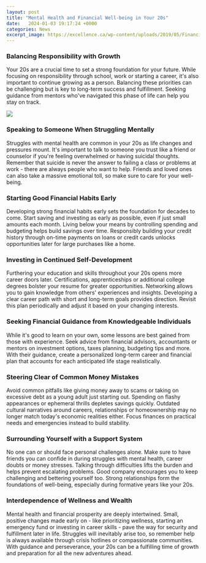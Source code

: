 ```yaml
---
layout: post
title: "Mental Health and Financial Well-being in Your 20s"
date:   2024-01-03 19:17:24 +0000
categories: News
excerpt_image: https://excellence.ca/wp-content/uploads/2019/05/Financial-Wellness-Diagram.png
---
```

### Balancing Responsibility with Growth
Your 20s are a crucial time to set a strong foundation for your future. While focusing on responsibility through school, work or starting a career, it's also important to continue growing as a person. Balancing these priorities can be challenging but is key to long-term success and fulfillment. Seeking guidance from mentors who've navigated this phase of life can help you stay on track.


![](https://excellence.ca/wp-content/uploads/2019/05/Financial-Wellness-Diagram.png)
### Speaking to Someone When Struggling Mentally
Struggles with mental health are common in your 20s as life changes and pressures mount. It's important to talk to someone you trust like a friend or counselor if you're feeling overwhelmed or having suicidal thoughts. Remember that suicide is never the answer to failing a class or problems at work - there are always people who want to help. Friends and loved ones can also take a massive emotional toll, so make sure to care for your well-being. 

### Starting Good Financial Habits Early
Developing strong financial habits early sets the foundation for decades to come. Start saving and investing as early as possible, even if just small amounts each month. Living below your means by controlling spending and budgeting helps build savings over time. Responsibly building your credit history through on-time payments on loans or credit cards unlocks opportunities later for large purchases like a home.

### Investing in Continued Self-Development  
Furthering your education and skills throughout your 20s opens more career doors later. Certifications, apprenticeships or additional college degrees bolster your resume for greater opportunities. Networking allows you to gain knowledge from others' experiences and insights. Developing a clear career path with short and long-term goals provides direction. Revisit this plan periodically and adjust it based on your changing interests.

### Seeking Financial Guidance from Knowledgeable Individuals
While it's good to learn on your own, some lessons are best gained from those with experience. Seek advice from financial advisors, accountants or mentors on investment options, taxes planning, budgeting tips and more. With their guidance, create a personalized long-term career and financial plan that accounts for each anticipated life stage realistically.   

### Steering Clear of Common Money Mistakes
Avoid common pitfalls like giving money away to scams or taking on excessive debt as a young adult just starting out. Spending on flashy appearances or ephemeral thrills depletes savings quickly. Outdated cultural narratives around careers, relationships or homeownership may no longer match today's economic realities either. Focus finances on practical needs and emergencies instead to build stability.

### Surrounding Yourself with a Support System  
No one can or should face personal challenges alone. Make sure to have friends you can confide in during struggles with mental health, career doubts or money stresses. Talking through difficulties lifts the burden and helps prevent escalating problems. Good company encourages you to keep challenging and bettering yourself too. Strong relationships form the foundations of well-being, especially during formative years like your 20s.

### Interdependence of Wellness and Wealth
Mental health and financial prosperity are deeply intertwined. Small, positive changes made early on - like prioritizing wellness, starting an emergency fund or investing in career skills - pave the way for security and fulfillment later in life. Struggles will inevitably arise too, so remember help is always available through crisis hotlines or compassionate communities. With guidance and perseverance, your 20s can be a fulfilling time of growth and preparation for all the new adventures ahead.